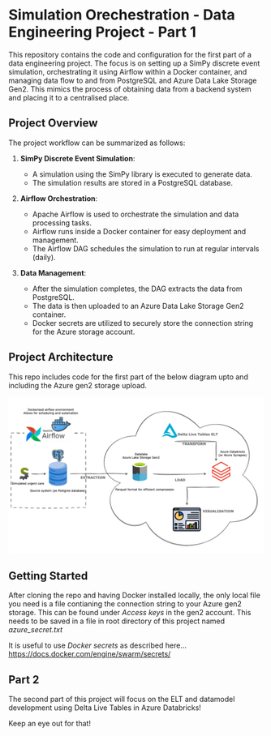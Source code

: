 # Simulation Orechestration - Data Engineering Project - Part 1

This repository contains the code and configuration for the first part of a data engineering project. The focus is on setting up a SimPy discrete event simulation, orchestrating it using Airflow within a Docker container, and managing data flow to and from PostgreSQL and Azure Data Lake Storage Gen2. This mimics the process of obtaining data from a backend system and placing it to a centralised place.

## Project Overview

The project workflow can be summarized as follows:

1. **SimPy Discrete Event Simulation**:
   - A simulation using the SimPy library is executed to generate data.
   - The simulation results are stored in a PostgreSQL database.

2. **Airflow Orchestration**:
   - Apache Airflow is used to orchestrate the simulation and data processing tasks.
   - Airflow runs inside a Docker container for easy deployment and management.
   - The Airflow DAG schedules the simulation to run at regular intervals (daily).

3. **Data Management**:
   - After the simulation completes, the DAG extracts the data from PostgreSQL.
   - The data is then uploaded to an Azure Data Lake Storage Gen2 container.
   - Docker secrets are utilized to securely store the connection string for the Azure storage account.

## Project Architecture

This repo includes code for the first part of the below diagram upto and including the Azure gen2 storage upload.

![Project Architecture](images/sim-data-engineering-2.drawio.png)

## Getting Started

After cloning the repo and having Docker installed locally, the only local file you need is a file contianing the connection
string to your Azure gen2 storage. This can be found under *Access keys* in the gen2 account.
This needs to be saved in a file in root directory of this project named *azure_secret.txt*

It is useful to use *Docker secrets* as described here... https://docs.docker.com/engine/swarm/secrets/

## Part 2

The second part of this project will focus on the ELT and datamodel development using Delta Live Tables in Azure
Databricks!

Keep an eye out for that!